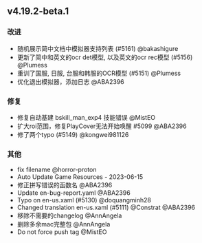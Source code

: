 ## v4.19.2-beta.1

### 改进

- 随机展示简中文档中模拟器支持列表 (#5161) @bakashigure
- 更新了简中和英文的ocr det模型, 以及英文的ocr rec模型 (#5156) @Plumess
- 重训了国服, 日服, 台服和韩服的OCR模型 (#5151) @Plumess
- 优化退出模拟器，添加日志 @ABA2396

### 修复

- 修复自动基建 bskill_man_exp4 技能错误 @MistEO
- 扩大roi范围，修复PlayCover无法开始唤醒 #5099 @ABA2396
- 修了两个typo (#5149) @kongwei981126

### 其他

- fix filename @horror-proton
- Auto Update Game Resources - 2023-06-15
- 修正拼写错误的函数名 @ABA2396
- Update en-bug-report.yaml @ABA2396
- Typo on en-us.xaml (#5130) @doquangminh28
- Changed translation en-us.xaml (#5111) @Constrat @ABA2396
- 移除不需要的changelog @AnnAngela
- 删除多余mac完整包 @AnnAngela
- Do not force push tag @MistEO
